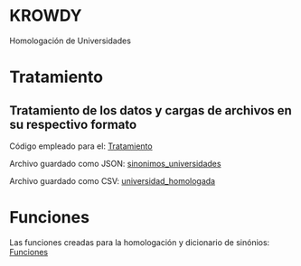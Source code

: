 # KROWDY
Homologación de Universidades


# Tratamiento
## Tratamiento de los datos y cargas de archivos en su respectivo formato 
Código empleado para el:
[Tratamiento](https://github.com/Jhlirion/krowdy/blob/main/tratamiento.py)

Archivo guardado como JSON:
[sinonimos_universidades](https://github.com/Jhlirion/krowdy/blob/main/Datos/sinonimos_universidade.json)

Archivo guardado como CSV:
[universidad_homologada](https://github.com/Jhlirion/krowdy/blob/main/Datos/universidad_homologada.csv)


# Funciones
Las funciones creadas para la homologación y dicionario de sinónios:
[Funciones](https://github.com/Jhlirion/krowdy/blob/main/funciones.py)
